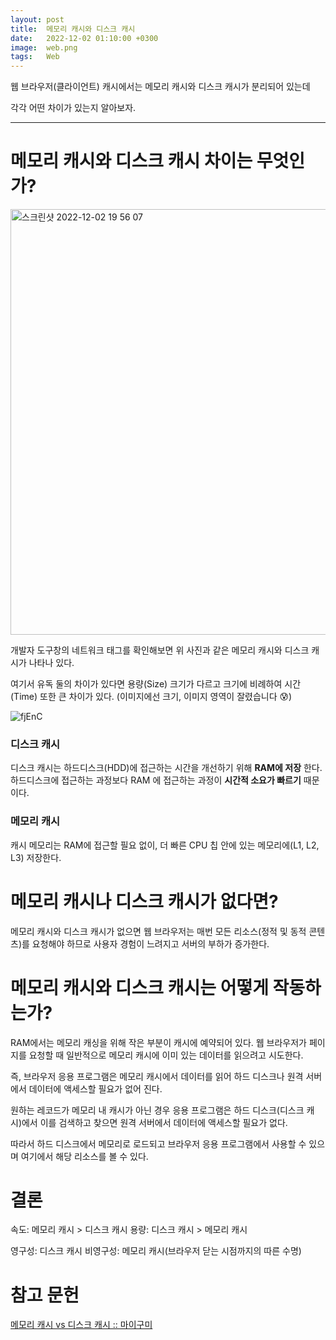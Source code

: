 ```yaml
---
layout: post
title:  메모리 캐시와 디스크 캐시
date:   2022-12-02 01:10:00 +0300
image:  web.png
tags:   Web
---
```


웹 브라우저(클라이언트) 캐시에서는 메모리 캐시와 디스크 캐시가 분리되어 있는데

각각 어떤 차이가 있는지 알아보자.

---

# 메모리 캐시와 디스크 캐시 차이는 무엇인가?

<img width="681" alt="스크린샷 2022-12-02 19 56 07" src="https://user-images.githubusercontent.com/78064720/205277312-d979ef08-d2cb-49db-8b21-47c0857275d7.png">

개발자 도구창의 네트워크 태그를 확인해보면 위 사진과 같은 메모리 캐시와 디스크 캐시가 나타나 있다.

여기서 유독 둘의 차이가 있다면 용량(Size) 크기가 다르고 크기에 비례하여 시간(Time) 또한 큰 차이가 있다. (이미지에선 크기, 이미지 영역이 잘렸습니다 😰)

![fjEnC](https://user-images.githubusercontent.com/78064720/205561719-286e0106-4a13-4909-bbdc-590df6c04dac.png)


### 디스크 캐시

디스크 캐시는 하드디스크(HDD)에 접근하는 시간을 개선하기 위해 __RAM에 저장__ 한다.
하드디스크에 접근하는 과정보다 RAM 에 접근하는 과정이 __시간적 소요가 빠르기__ 때문이다.

### 메모리 캐시

캐시 메모리는 RAM에 접근할 필요 없이, 더 빠른 CPU 칩 안에 있는 메모리에(L1, L2, L3) 저장한다. 


# 메모리 캐시나 디스크 캐시가 없다면?

메모리 캐시와 디스크 캐시가 없으면 웹 브라우저는 매번 모든 리소스(정적 및 동적 콘텐츠)를 요청해야 하므로 사용자 경험이 느려지고 서버의 부하가 증가한다.

# 메모리 캐시와 디스크 캐시는 어떻게 작동하는가? 

RAM에서는 메모리 캐싱을 위해 작은 부분이 캐시에 예약되어 있다. 웹 브라우저가 페이지를 요청할 때 일반적으로 메모리 캐시에 이미 있는 데이터를 읽으려고 시도한다.

즉, 브라우저 응용 프로그램은 메모리 캐시에서 데이터를 읽어 하드 디스크나 원격 서버에서 데이터에 액세스할 필요가 없어 진다.

원하는 레코드가 메모리 내 캐시가 아닌 경우 응용 프로그램은 하드 디스크(디스크 캐시)에서 이를 검색하고 찾으면 원격 서버에서 데이터에 액세스할 필요가 없다.

따라서 하드 디스크에서 메모리로 로드되고 브라우저 응용 프로그램에서 사용할 수 있으며 여기에서 해당 리소스를 볼 수 있다.

# 결론

속도: 메모리 캐시 > 디스크 캐시
용량: 디스크 캐시 > 메모리 캐시

영구성: 디스크 캐시
비영구성: 메모리 캐시(브라우저 닫는 시점까지의 따른 수명)


# 참고 문헌

[메모리 캐시 vs 디스크 캐시 :: 마이구미](https://mygumi.tistory.com/275)
